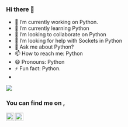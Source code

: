 ### Hi there 👋


- 🔭 I’m currently working on Python.
- 🌱 I’m currently learning Python
- 👯 I’m looking to collaborate on Python
- 🤔 I’m looking for help with Sockets in Python
- 💬 Ask me about Python?
- 📫 How to reach me: Python
- 😄 Pronouns: Python
- ⚡ Fun fact: Python.
- 
<img align="center" src="https://github-readme-stats.vercel.app/api/?username=NaYrA-IaR&show_icons=true&theme=graywhite" />

### You can find me on , 
[<img align="left" alt="Aryan | LinkedIn" height="22px" src="./social-logo/LinkedIn.png" />][linkedin]
[<img align="left" alt="Aryan | Twitter" height="22px" src="./social-logo/Twitter.png" />][twitter]

[linkedin]: https://www.linkedin.com/in/aryan-rai/
[twitter]: https://twitter.com/Aryan_i_am
